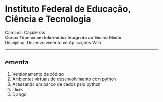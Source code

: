 # Instituto Federal de Educação, Ciência e Tecnologia
Campus: Cajazeiras  
Curso: Técnico em Informática Integrado ao Ensino Médio  
Disciplina: Desenvolvimento de Aplicações Web

----
## ementa
1. Versionamento de código
2. Ambientes virtuais de desenvolvimento com python
3. Acessando um banco de dados pelo python
4. Flask
5. Django
